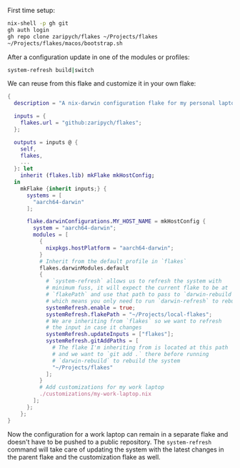 First time setup:

```sh
nix-shell -p gh git
gh auth login
gh repo clone zaripych/flakes ~/Projects/flakes
~/Projects/flakes/macos/bootstrap.sh
```

After a configuration update in one of the modules or profiles:

```sh
system-refresh build|switch
```

We can reuse from this flake and customize it in your own flake:

```nix
{
  description = "A nix-darwin configuration flake for my personal laptops";

  inputs = {
    flakes.url = "github:zaripych/flakes";
  };

  outputs = inputs @ {
    self,
    flakes,
    ...
  }: let
    inherit (flakes.lib) mkFlake mkHostConfig;
  in
    mkFlake {inherit inputs;} {
      systems = [
        "aarch64-darwin"
      ];

      flake.darwinConfigurations.MY_HOST_NAME = mkHostConfig {
        system = "aarch64-darwin";
        modules = [
          {
            nixpkgs.hostPlatform = "aarch64-darwin";
          }
          # Inherit from the default profile in `flakes`
          flakes.darwinModules.default
          {
            # `system-refresh` allows us to refresh the system with
            # minimum fuss, it will expect the current flake to be at
            # `flakePath` and use that path to pass to `darwin-rebuild`
            # which means you only need to run `darwin-refresh` to rebuild
            systemRefresh.enable = true;
            systemRefresh.flakePath = "~/Projects/local-flakes";
            # We are inheriting from `flakes` so we want to refresh
            # the input in case it changes
            systemRefresh.updateInputs = ["flakes"];
            systemRefresh.gitAddPaths = [
              # The flake I'm inheriting from is located at this path
              # and we want to `git add .` there before running
              # `darwin-rebuild` to rebuild the system
              "~/Projects/flakes"
            ];
          }
          # Add customizations for my work laptop
          ./customizations/my-work-laptop.nix
        ];
      };
    };
}
```

Now the configuration for a work laptop can remain in a separate flake and
doesn't have to be pushed to a public repository. The `system-refresh` command
will take care of updating the system with the latest changes in the parent
flake and the customization flake as well.
